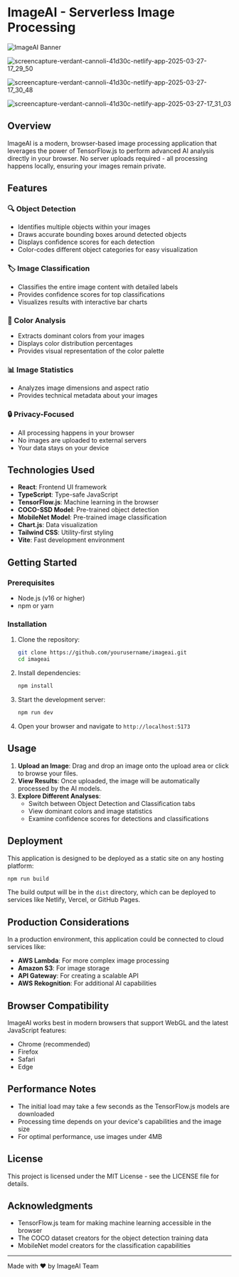 # ImageAI - Serverless Image Processing

![ImageAI Banner](https://images.unsplash.com/photo-1593720213428-28a5b9e94613?ixlib=rb-4.0.3&ixid=M3wxMjA3fDB8MHxwaG90by1wYWdlfHx8fGVufDB8fHx8fA%3D%3D&auto=format&fit=crop&w=1200&h=300&q=80)

![screencapture-verdant-cannoli-41d30c-netlify-app-2025-03-27-17_29_50](https://github.com/user-attachments/assets/af126cd1-1db4-469e-9b15-f9de9ab99640)


![screencapture-verdant-cannoli-41d30c-netlify-app-2025-03-27-17_30_48](https://github.com/user-attachments/assets/a6064e19-c571-4615-bc83-dbb11fe51a19)

![screencapture-verdant-cannoli-41d30c-netlify-app-2025-03-27-17_31_03](https://github.com/user-attachments/assets/1bbf0566-0bda-4191-aa28-2b7f22f25c40)

## Overview

ImageAI is a modern, browser-based image processing application that leverages the power of TensorFlow.js to perform advanced AI analysis directly in your browser. No server uploads required - all processing happens locally, ensuring your images remain private.

## Features

### 🔍 Object Detection
- Identifies multiple objects within your images
- Draws accurate bounding boxes around detected objects
- Displays confidence scores for each detection
- Color-codes different object categories for easy visualization

### 🏷️ Image Classification
- Classifies the entire image content with detailed labels
- Provides confidence scores for top classifications
- Visualizes results with interactive bar charts

### 🎨 Color Analysis
- Extracts dominant colors from your images
- Displays color distribution percentages
- Provides visual representation of the color palette

### 📊 Image Statistics
- Analyzes image dimensions and aspect ratio
- Provides technical metadata about your images

### 🔒 Privacy-Focused
- All processing happens in your browser
- No images are uploaded to external servers
- Your data stays on your device

## Technologies Used

- **React**: Frontend UI framework
- **TypeScript**: Type-safe JavaScript
- **TensorFlow.js**: Machine learning in the browser
- **COCO-SSD Model**: Pre-trained object detection
- **MobileNet Model**: Pre-trained image classification
- **Chart.js**: Data visualization
- **Tailwind CSS**: Utility-first styling
- **Vite**: Fast development environment

## Getting Started

### Prerequisites

- Node.js (v16 or higher)
- npm or yarn

### Installation

1. Clone the repository:
   ```bash
   git clone https://github.com/yourusername/imageai.git
   cd imageai
   ```

2. Install dependencies:
   ```bash
   npm install
   ```

3. Start the development server:
   ```bash
   npm run dev
   ```

4. Open your browser and navigate to `http://localhost:5173`

## Usage

1. **Upload an Image**: Drag and drop an image onto the upload area or click to browse your files.
2. **View Results**: Once uploaded, the image will be automatically processed by the AI models.
3. **Explore Different Analyses**:
   - Switch between Object Detection and Classification tabs
   - View dominant colors and image statistics
   - Examine confidence scores for detections and classifications

## Deployment

This application is designed to be deployed as a static site on any hosting platform:

```bash
npm run build
```

The build output will be in the `dist` directory, which can be deployed to services like Netlify, Vercel, or GitHub Pages.

## Production Considerations

In a production environment, this application could be connected to cloud services like:

- **AWS Lambda**: For more complex image processing
- **Amazon S3**: For image storage
- **API Gateway**: For creating a scalable API
- **AWS Rekognition**: For additional AI capabilities

## Browser Compatibility

ImageAI works best in modern browsers that support WebGL and the latest JavaScript features:

- Chrome (recommended)
- Firefox
- Safari
- Edge

## Performance Notes

- The initial load may take a few seconds as the TensorFlow.js models are downloaded
- Processing time depends on your device's capabilities and the image size
- For optimal performance, use images under 4MB

## License

This project is licensed under the MIT License - see the LICENSE file for details.

## Acknowledgments

- TensorFlow.js team for making machine learning accessible in the browser
- The COCO dataset creators for the object detection training data
- MobileNet model creators for the classification capabilities

---

Made with ❤️ by ImageAI Team
